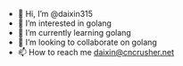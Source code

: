 - 👋 Hi, I’m @daixin315
- 👀 I’m interested in golang
- 🌱 I’m currently learning golang
- 💞️ I’m looking to collaborate on golang
- 📫 How to reach me daixin@cncrusher.net

<!---
daixin315/daixin315 is a ✨ special ✨ repository because its `README.md` (this file) appears on your GitHub profile.
You can click the Preview link to take a look at your changes.
--->
